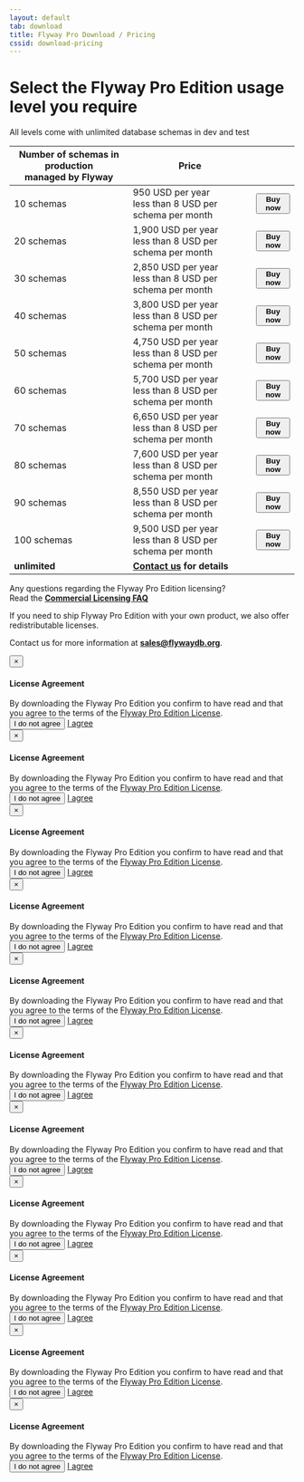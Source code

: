 ```yaml
---
layout: default
tab: download
title: Flyway Pro Download / Pricing
cssid: download-pricing
---
```

# Select the Flyway Pro Edition usage level you require

All levels come with unlimited database schemas in dev and test

<table class="table table-striped">
<thead>
<tr>
<th>Number of schemas in production<br>managed by Flyway</th>
<th>Price</th>
<th></th>
</tr>
</thead>
<tr>
<td>10 schemas</td>
<td>950 USD per year<br><span class="note">less than 8 USD per schema per month</span></td>
<td><button class="btn btn-success btn-download" data-toggle="modal" data-target="#flyway-pro-1-license-modal"><strong><i class="fa fa-credit-card"></i> Buy now</strong></button></td>
</tr>
<tr>
<td>20 schemas</td>
<td>1,900 USD per year<br><span class="note">less than 8 USD per schema per month</span></td>
<td><button class="btn btn-success btn-download" data-toggle="modal" data-target="#flyway-pro-2-license-modal"><strong><i class="fa fa-credit-card"></i> Buy now</strong></button></td>
</tr>
<tr>
<td>30 schemas</td>
<td>2,850 USD per year<br><span class="note">less than 8 USD per schema per month</span></td>
<td><button class="btn btn-success btn-download" data-toggle="modal" data-target="#flyway-pro-3-license-modal"><strong><i class="fa fa-credit-card"></i> Buy now</strong></button></td>
</tr>
<tr>
<td>40 schemas</td>
<td>3,800 USD per year<br><span class="note">less than 8 USD per schema per month</span></td>
<td><button class="btn btn-success btn-download" data-toggle="modal" data-target="#flyway-pro-4-license-modal"><strong><i class="fa fa-credit-card"></i> Buy now</strong></button></td>
</tr>
<tr>
<td>50 schemas</td>
<td>4,750 USD per year<br><span class="note">less than 8 USD per schema per month</span></td>
<td><button class="btn btn-success btn-download" data-toggle="modal" data-target="#flyway-pro-5-license-modal"><strong><i class="fa fa-credit-card"></i> Buy now</strong></button></td>
</tr>
<tr>
<td>60 schemas</td>
<td>5,700 USD per year<br><span class="note">less than 8 USD per schema per month</span></td>
<td><button class="btn btn-success btn-download" data-toggle="modal" data-target="#flyway-pro-6-license-modal"><strong><i class="fa fa-credit-card"></i> Buy now</strong></button></td>
</tr>
<tr>
<td>70 schemas</td>
<td>6,650 USD per year<br><span class="note">less than 8 USD per schema per month</span></td>
<td><button class="btn btn-success btn-download" data-toggle="modal" data-target="#flyway-pro-7-license-modal"><strong><i class="fa fa-credit-card"></i> Buy now</strong></button></td>
</tr>
<tr>
<td>80 schemas</td>
<td>7,600 USD per year<br><span class="note">less than 8 USD per schema per month</span></td>
<td><button class="btn btn-success btn-download" data-toggle="modal" data-target="#flyway-pro-8-license-modal"><strong><i class="fa fa-credit-card"></i> Buy now</strong></button></td>
</tr>
<tr>
<td>90 schemas</td>
<td>8,550 USD per year<br><span class="note">less than 8 USD per schema per month</span></td>
<td><button class="btn btn-success btn-download" data-toggle="modal" data-target="#flyway-pro-9-license-modal"><strong><i class="fa fa-credit-card"></i> Buy now</strong></button></td>
</tr>
<tr>
<td>100 schemas</td>
<td>9,500 USD per year<br><span class="note">less than 8 USD per schema per month</span></td>
<td><button class="btn btn-success btn-download" data-toggle="modal" data-target="#flyway-pro-10-license-modal"><strong><i class="fa fa-credit-card"></i> Buy now</strong></button></td>
</tr>
<tr>
<td><strong>unlimited</strong></td>
<td><strong><a href="mailto:sales@flywaydb.org">Contact us</a> for details</strong></td>
<td></td>
</tr>
</table>

Any questions regarding the Flyway Pro Edition licensing?<br>
Read the [**Commercial Licensing FAQ**](/download/faq)

If you need to ship Flyway Pro Edition with your own product, we also offer redistributable licenses.
 
Contact us for more information at **sales@flywaydb.org**.

<div class="modal fade" id="flyway-pro-1-license-modal" tabindex="-1" role="dialog">
  <div class="modal-dialog" role="document">
    <div class="modal-content">
      <div class="modal-header">
        <button type="button" class="close" data-dismiss="modal" aria-label="Close"><span aria-hidden="true">&times;</span></button>
        <h4 class="modal-title" id="myModalLabel">License Agreement</h4>
      </div>
      <div class="modal-body">
        By downloading the Flyway Pro Edition you confirm to have read and that you agree to the terms of the <a href="/licenses/flyway-pro" target="_blank">Flyway Pro Edition License</a>.
      </div>
      <div class="modal-footer">
        <button type="button" class="btn btn-default" data-dismiss="modal">I do not agree</button>
        <a data-fsc-action="Reset,Add,Update,Checkout" data-fsc-item-path-value="flyway-pro-2017" data-fsc-item-quantity-value="1" data-dismiss="modal" class="btn btn-primary" href="javascript:$('#flyway-pro-1-license-modal').modal('hide');">I agree</a>
      </div>
    </div>
  </div>
</div>

<div class="modal fade" id="flyway-pro-2-license-modal" tabindex="-1" role="dialog">
  <div class="modal-dialog" role="document">
    <div class="modal-content">
      <div class="modal-header">
        <button type="button" class="close" data-dismiss="modal" aria-label="Close"><span aria-hidden="true">&times;</span></button>
        <h4 class="modal-title" id="myModalLabel">License Agreement</h4>
      </div>
      <div class="modal-body">
        By downloading the Flyway Pro Edition you confirm to have read and that you agree to the terms of the <a href="/licenses/flyway-pro" target="_blank">Flyway Pro Edition License</a>.
      </div>
      <div class="modal-footer">
        <button type="button" class="btn btn-default" data-dismiss="modal">I do not agree</button>
        <a data-fsc-action="Reset,Add,Update,Checkout" data-fsc-item-path-value="flyway-pro-2017" data-fsc-item-quantity-value="2" data-dismiss="modal" class="btn btn-primary" href="javascript:$('#flyway-pro-2-license-modal').modal('hide');">I agree</a>
      </div>
    </div>
  </div>
</div>

<div class="modal fade" id="flyway-pro-3-license-modal" tabindex="-1" role="dialog">
  <div class="modal-dialog" role="document">
    <div class="modal-content">
      <div class="modal-header">
        <button type="button" class="close" data-dismiss="modal" aria-label="Close"><span aria-hidden="true">&times;</span></button>
        <h4 class="modal-title" id="myModalLabel">License Agreement</h4>
      </div>
      <div class="modal-body">
        By downloading the Flyway Pro Edition you confirm to have read and that you agree to the terms of the <a href="/licenses/flyway-pro" target="_blank">Flyway Pro Edition License</a>.
      </div>
      <div class="modal-footer">
        <button type="button" class="btn btn-default" data-dismiss="modal">I do not agree</button>
        <a data-fsc-action="Reset,Add,Update,Checkout" data-fsc-item-path-value="flyway-pro-2017" data-fsc-item-quantity-value="3" data-dismiss="modal" class="btn btn-primary" href="javascript:$('#flyway-pro-3-license-modal').modal('hide');">I agree</a>
      </div>
    </div>
  </div>
</div>

<div class="modal fade" id="flyway-pro-4-license-modal" tabindex="-1" role="dialog">
  <div class="modal-dialog" role="document">
    <div class="modal-content">
      <div class="modal-header">
        <button type="button" class="close" data-dismiss="modal" aria-label="Close"><span aria-hidden="true">&times;</span></button>
        <h4 class="modal-title" id="myModalLabel">License Agreement</h4>
      </div>
      <div class="modal-body">
        By downloading the Flyway Pro Edition you confirm to have read and that you agree to the terms of the <a href="/licenses/flyway-pro" target="_blank">Flyway Pro Edition License</a>.
      </div>
      <div class="modal-footer">
        <button type="button" class="btn btn-default" data-dismiss="modal">I do not agree</button>
        <a data-fsc-action="Reset,Add,Update,Checkout" data-fsc-item-path-value="flyway-pro-2017" data-fsc-item-quantity-value="4" data-dismiss="modal" class="btn btn-primary" href="javascript:$('#flyway-pro-4-license-modal').modal('hide');">I agree</a>
      </div>
    </div>
  </div>
</div>

<div class="modal fade" id="flyway-pro-5-license-modal" tabindex="-1" role="dialog">
  <div class="modal-dialog" role="document">
    <div class="modal-content">
      <div class="modal-header">
        <button type="button" class="close" data-dismiss="modal" aria-label="Close"><span aria-hidden="true">&times;</span></button>
        <h4 class="modal-title" id="myModalLabel">License Agreement</h4>
      </div>
      <div class="modal-body">
        By downloading the Flyway Pro Edition you confirm to have read and that you agree to the terms of the <a href="/licenses/flyway-pro" target="_blank">Flyway Pro Edition License</a>.
      </div>
      <div class="modal-footer">
        <button type="button" class="btn btn-default" data-dismiss="modal">I do not agree</button>
        <a data-fsc-action="Reset,Add,Update,Checkout" data-fsc-item-path-value="flyway-pro-2017" data-fsc-item-quantity-value="5" data-dismiss="modal" class="btn btn-primary" href="javascript:$('#flyway-pro-5-license-modal').modal('hide');">I agree</a>
      </div>
    </div>
  </div>
</div>

<div class="modal fade" id="flyway-pro-6-license-modal" tabindex="-1" role="dialog">
  <div class="modal-dialog" role="document">
    <div class="modal-content">
      <div class="modal-header">
        <button type="button" class="close" data-dismiss="modal" aria-label="Close"><span aria-hidden="true">&times;</span></button>
        <h4 class="modal-title" id="myModalLabel">License Agreement</h4>
      </div>
      <div class="modal-body">
        By downloading the Flyway Pro Edition you confirm to have read and that you agree to the terms of the <a href="/licenses/flyway-pro" target="_blank">Flyway Pro Edition License</a>.
      </div>
      <div class="modal-footer">
        <button type="button" class="btn btn-default" data-dismiss="modal">I do not agree</button>
        <a data-fsc-action="Reset,Add,Update,Checkout" data-fsc-item-path-value="flyway-pro-2017" data-fsc-item-quantity-value="6" data-dismiss="modal" class="btn btn-primary" href="javascript:$('#flyway-pro-6-license-modal').modal('hide');">I agree</a>
      </div>
    </div>
  </div>
</div>

<div class="modal fade" id="flyway-pro-7-license-modal" tabindex="-1" role="dialog">
  <div class="modal-dialog" role="document">
    <div class="modal-content">
      <div class="modal-header">
        <button type="button" class="close" data-dismiss="modal" aria-label="Close"><span aria-hidden="true">&times;</span></button>
        <h4 class="modal-title" id="myModalLabel">License Agreement</h4>
      </div>
      <div class="modal-body">
        By downloading the Flyway Pro Edition you confirm to have read and that you agree to the terms of the <a href="/licenses/flyway-pro" target="_blank">Flyway Pro Edition License</a>.
      </div>
      <div class="modal-footer">
        <button type="button" class="btn btn-default" data-dismiss="modal">I do not agree</button>
        <a data-fsc-action="Reset,Add,Update,Checkout" data-fsc-item-path-value="flyway-pro-2017" data-fsc-item-quantity-value="7" data-dismiss="modal" class="btn btn-primary" href="javascript:$('#flyway-pro-7-license-modal').modal('hide');">I agree</a>
      </div>
    </div>
  </div>
</div>

<div class="modal fade" id="flyway-pro-8-license-modal" tabindex="-1" role="dialog">
  <div class="modal-dialog" role="document">
    <div class="modal-content">
      <div class="modal-header">
        <button type="button" class="close" data-dismiss="modal" aria-label="Close"><span aria-hidden="true">&times;</span></button>
        <h4 class="modal-title" id="myModalLabel">License Agreement</h4>
      </div>
      <div class="modal-body">
        By downloading the Flyway Pro Edition you confirm to have read and that you agree to the terms of the <a href="/licenses/flyway-pro" target="_blank">Flyway Pro Edition License</a>.
      </div>
      <div class="modal-footer">
        <button type="button" class="btn btn-default" data-dismiss="modal">I do not agree</button>
        <a data-fsc-action="Reset,Add,Update,Checkout" data-fsc-item-path-value="flyway-pro-2017" data-fsc-item-quantity-value="8" data-dismiss="modal" class="btn btn-primary" href="javascript:$('#flyway-pro-8-license-modal').modal('hide');">I agree</a>
      </div>
    </div>
  </div>
</div>

<div class="modal fade" id="flyway-pro-9-license-modal" tabindex="-1" role="dialog">
  <div class="modal-dialog" role="document">
    <div class="modal-content">
      <div class="modal-header">
        <button type="button" class="close" data-dismiss="modal" aria-label="Close"><span aria-hidden="true">&times;</span></button>
        <h4 class="modal-title" id="myModalLabel">License Agreement</h4>
      </div>
      <div class="modal-body">
        By downloading the Flyway Pro Edition you confirm to have read and that you agree to the terms of the <a href="/licenses/flyway-pro" target="_blank">Flyway Pro Edition License</a>.
      </div>
      <div class="modal-footer">
        <button type="button" class="btn btn-default" data-dismiss="modal">I do not agree</button>
        <a data-fsc-action="Reset,Add,Update,Checkout" data-fsc-item-path-value="flyway-pro-2017" data-fsc-item-quantity-value="9" data-dismiss="modal" class="btn btn-primary" href="javascript:$('#flyway-pro-9-license-modal').modal('hide');">I agree</a>
      </div>
    </div>
  </div>
</div>

<div class="modal fade" id="flyway-pro-10-license-modal" tabindex="-1" role="dialog">
  <div class="modal-dialog" role="document">
    <div class="modal-content">
      <div class="modal-header">
        <button type="button" class="close" data-dismiss="modal" aria-label="Close"><span aria-hidden="true">&times;</span></button>
        <h4 class="modal-title" id="myModalLabel">License Agreement</h4>
      </div>
      <div class="modal-body">
        By downloading the Flyway Pro Edition you confirm to have read and that you agree to the terms of the <a href="/licenses/flyway-pro" target="_blank">Flyway Pro Edition License</a>.
      </div>
      <div class="modal-footer">
        <button type="button" class="btn btn-default" data-dismiss="modal">I do not agree</button>
        <a data-fsc-action="Reset,Add,Update,Checkout" data-fsc-item-path-value="flyway-pro-2017" data-fsc-item-quantity-value="10" data-dismiss="modal" class="btn btn-primary" href="javascript:$('#flyway-pro-9-license-modal').modal('hide');">I agree</a>
      </div>
    </div>
  </div>
</div>

<div class="modal fade" id="flyway-pro-site-license-modal" tabindex="-1" role="dialog">
  <div class="modal-dialog" role="document">
    <div class="modal-content">
      <div class="modal-header">
        <button type="button" class="close" data-dismiss="modal" aria-label="Close"><span aria-hidden="true">&times;</span></button>
        <h4 class="modal-title" id="myModalLabel">License Agreement</h4>
      </div>
      <div class="modal-body">
        By downloading the Flyway Pro Edition you confirm to have read and that you agree to the terms of the <a href="/licenses/flyway-pro" target="_blank">Flyway Pro Edition License</a>.
      </div>
      <div class="modal-footer">
        <button type="button" class="btn btn-default" data-dismiss="modal">I do not agree</button>
        <a data-fsc-action="Reset,Add,Update,Checkout" data-fsc-item-path-value="flyway-pro-site-2019" data-dismiss="modal" class="btn btn-primary" href="javascript:$('#flyway-pro-site-license-modal').modal('hide');">I agree</a>
      </div>
    </div>
  </div>
</div>

<script
    id="fsc-api"
    src="https://d1f8f9xcsvx3ha.cloudfront.net/sbl/0.7.6/fastspring-builder.min.js"
    type="text/javascript"
    data-storefront="flyway.onfastspring.com/popup-store-flyway-pro">
</script>